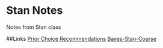 # Stan Notes
Notes from Stan class

##Links
[Prior Choice Recommendations](https://github.com/stan-dev/stan/wiki/Prior-Choice-Recommendations)
[Bayes-Stan-Course](https://github.com/jgabry/Bayes-Stan-Course)

